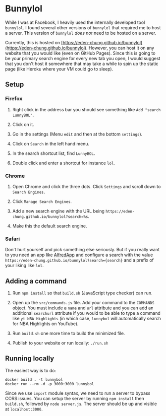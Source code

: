 # Bunnylol

While I was at Facebook, I heavily used the internally developed tool `bunnylol`. I found several other versions of `bunnylol` that required me to host a server. This version of `bunnylol` *does not* need to be hosted on a server.

Currently, this is hosted on [https://eden-chung.github.io/bunnylol](https://eden-chung.github.io/bunnylol). However, you can host it on any website that you would like (even on GitHub Pages). Since this is going to be your primary search engine for every new tab you open, I would suggest that you don't host it somewhere that may take a while to spin up the static page (like Heroku where your VM could go to sleep).

## Setup

### Firefox

1. Right click in the address bar you should see something like `Add "search LunnyBOL"`.

2. Click on it.

3. Go in the settings (Menu `edit` and then at the bottom `settings`).

4. Click on `Search` in the left hand menu.

5. In the search shortcut list, find `LunnyBOL`.

6. Double click and enter a shortcut for instance `lol`.

### Chrome

1. Open Chrome and click the three dots. Click `Settings` and scroll down to `Search Engines`.

2. Click `Manage Search Engines`.

3. Add a new search engine with the URL being `https://eden-chung.github.io/bunnylol?search=%s`.

4. Make this the default search engine.

### Safari

Don't hurt yourself and pick something else seriously. But if you really want to you need an app like [AlfredApp](https://alfredapp.com) and configure a search with the value `https://eden-chung.github.io/bunnylol?search={search}` and a prefix of your liking like `lol`.

## Adding a command

1. Run `npm install` so that `build.sh` (JavaScript type checker) can run.

2. Open up the `src/commands.js` file. Add your command to the `COMMANDS` object. You must include a `name` and `url` attribute and you can add an additional `searchurl` attribute if you would to be able to type a command like `yt NBA Highlights` (in which case, `lunnybol` will automatically search for NBA Highlights on YouTube).

3. Run `build.sh` one more time to build the minimized file.

4. Publish to your website or run locally: `./run.sh`

## Running locally

The easiest way is to do:
```
docker build . -t lunnybol
docker run --rm -d -p 3000:3000 lunnybol
```

Since we use `import` module syntax, we need to run a server to bypass CORS issues. You can setup the server by running `npm install` then `build.sh`, followed by `node server.js`. The server should be up and visible at `localhost:3000`.

